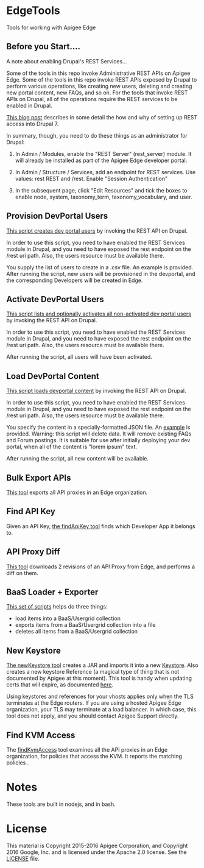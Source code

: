 # EdgeTools
Tools for working with Apigee Edge

## Before you Start....

A note about enabling Drupal's REST Services...

Some of the tools in this repo invoke Administrative REST APIs on Apigee Edge.  Some of the tools in this repo invoke REST APIs exposed by Drupal to perform various operations, like creating new users, deleting and creating new portal content, new FAQs, and so on. For the tools that invoke REST APIs on Drupal, all of the operations require the REST services to be enabled in Drupal.

[This blog post](https://www.dinochiesa.net/?p=1297) describes in some detail the how and why of setting up REST access into Drupal 7.

In summary, though, you need to do these things as an administrator for Drupal:

1. In Admin / Modules, enable the "REST Server" (rest_server) module. It will already be installed as part of the Apigee Edge developer portal. 

2. In Admin / Structure / Services, add an endpoint for REST services.  Use values: rest REST and /rest. Enable "Session Authentication"

3. In the subsequent page, click "Edit Resources" and tick the boxes to enable node, system, taxonomy_term, taxonomy_vocabulary, and user. 



## Provision DevPortal Users

[This script creates dev portal users](provisionDevPortalUsers/provisionDevPortalUsers.js) by invoking the REST API on Drupal. 

In order to use this script, you need to have enabled the REST Services module in Drupal, and you need to have exposed the rest endpoint on the /rest uri path. Also, the users resource must be available there.

You supply the list of users to create in a .csv file. An example is provided. 
After running the script, new users will be provisioned in the devportal, and the corresponding Developers will be created in Edge.



## Activate DevPortal Users

[This script lists and optionally activates all non-activated dev portal users](activateDevPortalUsers/activateDevPortalUsers.js) by invoking the REST API on Drupal. 

In order to use this script, you need to have enabled the REST Services module in Drupal, and you need to have exposed the rest endpoint on the /rest uri path. Also, the users resource must be available there.

After running the script, all users will have been activated.



## Load DevPortal Content

[This script loads devportal content](loadDevPortalContent/loadDevPortalContent.js) by invoking the REST API on Drupal. 

In order to use this script, you need to have enabled the REST Services module in Drupal, and you need to have exposed the rest endpoint on the /rest uri path. Also, the users resource must be available there.

You specify the content in a specially-formatted JSON file.  An [example](loadDevPortalContent/portalcontent.json) is provided. Warning: this script will delete data. It will remove existing FAQs and Forum postings. It is suitable for use after initially deploying your dev portal, when all of the content is "lorem ipsum" text.

After running the script, all new content will be available.



## Bulk Export APIs

[This tool](bulkExportApis) exports all API proxies in an Edge organization. 


## Find API Key

Given an API Key, [the findApiKey tool](findApiKey) finds which Developer App it belongs to. 



## API Proxy Diff

[This tool](diffApiProxyRevisions) downloads 2 revisions of an API Proxy from Edge, and
performs a diff on them. 


## BaaS Loader + Exporter

[This set of scripts](baasLoadExport) helps do three things:

* load items into a BaaS/Usergrid collection
* exports items from a BaaS/Usergrid collection into a file
* deletes all items from a BaaS/Usergrid collection


## New Keystore

[The newKeystore tool](newKeystore) creates a JAR and imports it into a new [Keystore](http://docs.apigee.com/api-services/content/keystores-and-truststores).
Also creates a new keystore Reference (a magical type of thing that is not documented by Apigee at this moment). This tool is handy
when updating certs that will expire, as documented [here](http://docs.apigee.com/api-services/content/keystores-and-truststores#createakeystore).

Using keystores and references for your vhosts applies only when the TLS terminates at
the Edge routers.  If you are using a hosted Apigee Edge organization, your TLS may
terminate at a load balancer.  In which case, this tool does not apply, and you should
contact Apigee Support directly.


## Find KVM Access

The [findKvmAccess](findKvmAccess) tool examines all the API proxies in an Edge organization, for policies that access the KVM.  It reports the matching policies .



# Notes

These tools are built in nodejs, and in bash. 

# License

This material is Copyright 2015-2016 Apigee Corporation, 
and Copyright 2016 Google, Inc.
and is licensed under the Apache 2.0 license. See the [LICENSE](LICENSE) file. 

